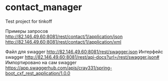 # contact_manager
Test project for tinkoff

Примеры запросов
http://82.146.49.60:8081/rest/contact/1/application/json
http://82.146.49.60:8081/rest/contact/1/application/xml

Файл для swagger
http://82.146.49.60:8081/rest/swagger.json
Интерфейс swagger
http://82.146.49.60:8081/rest/api-docs?url=/rest/swagger.json#
Импортировано на сам swagger
https://app.swaggerhub.com/apis/cray331/spring-boot_cxf_rest_application/1.0.0
